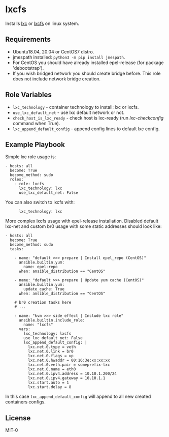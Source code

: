 lxcfs
=====
Installs [lxc](https://linuxcontainers.org/lxc/introduction/) or
[lxcfs](https://linuxcontainers.org/lxcfs/introduction/) on linux system.

Requirements
------------
- Ubuntu18.04, 20.04 or CentOS7 distro.
- jmespath installed: `python3 -m pip install jmespath`.
- For CentOS you should have already installed epel-release (for package 'debootstrap').
- If you wish bridged network you should create bridge before. This role does not include network bridge creation.

Role Variables
--------------
- `lxc_technology` - container technology to install: lxc or lxcfs.
- `use_lxc_default_net` - use lxc default network or not.
- `check_host_is_lxc_ready` - check host is lxc-ready (run *lxc-checkconfig*
command when True).
- `lxc_append_default_config` - append config lines to default lxc config.

Example Playbook
----------------

Simple lxc role usage is:

    - hosts: all
      become: True
      become_method: sudo
      roles:
        - role: lxcfs
          lxc_technology: lxc
          use_lxc_default_net: False

You can also switch to lxcfs with:

          lxc_technology: lxc

More complex lxcfs usage with epel-release installation. Disabled default lxc-net and custom br0 usage with some static
addresses should look like:

    - hosts: all
      become: True
      become_method: sudo
      tasks:

        - name: "default >>> prepare | Install epel_repo (CentOS)"
          ansible.builtin.yum:
            name: epel-repo
          when: ansible_distribution == "CentOS"
    
        - name: "default >>> prepare | Update yum cache (CentOS)"
          ansible.builtin.yum:
            update_cache: True
          when: ansible_distribution == "CentOS"

        # br0 creation tasks here
        # ...

        - name: "kvm >>> side effect | Include lxc role"
          ansible.builtin.include_role:
            name: "lxcfs"
          vars:
            lxc_technology: lxcfs
            use_lxc_default_net: False
            lxc_append_default_config: |
              lxc.net.0.type = veth
              lxc.net.0.link = br0
              lxc.net.0.flags = up
              lxc.net.0.hwaddr = 00:16:3e:xx:xx:xx
              lxc.net.0.veth.pair = someprefix-lxc
              lxc.net.0.name = eth0
              lxc.net.0.ipv4.address = 10.10.1.200/24
              lxc.net.0.ipv4.gateway = 10.10.1.1
              lxc.start.auto = 1
              lxc.start.delay = 8

In this case `lxc_append_default_config` will append to all new created containers configs.

License
-------
MIT-0